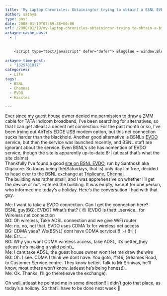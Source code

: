 ```yaml
---
title: 'My Laptop Chronicles: Obtaining(or trying to obtain) a BSNL EVDO connection Part 1'
author: sathya
type: post
date: 2008-01-19T07:59:38+00:00
url: /2008/01/19/my-laptop-chronicles-obtainingor-trying-to-obtain-a-bsnl-evdo-connection-part-1/
arkayne-cache-post:
  - |
    
    
    <script type="text/javascript" defer="defer"> BlogGlue = window.BlogGlue || window.Arkayne || {}; BlogGlue.baseurl = 'http://www.blogglue.com'; BlogGlue.go = function(e, a, cid, gid) { var id = a.getAttribute('id'); var orig = a.getAttribute('href'); var target = a.getAttribute('target'); var redir = [BlogGlue.baseurl, 'link', cid, gid, ''].join('/'); redir += '?ts=' + Math.random(); redir += '&amp;url=' + escape(a.href); a.setAttribute('href', redir); setTimeout('BlogGlue.restore("' + id + '", "' + orig + '")', 0); return true; }; BlogGlue.restore = function(id, orig) { var a = document.getElementById(id); if (a) a.setAttribute('href', orig); }; </script> <div class="blogglue_plugin" style="display:block;margin:5px 0px 20px 0px;"> <h3 class="blogglue-header blogglue-inner"> More From sathyabhat </h3> <ul class="blogglue-links blogglue-inner"> <li id="blogglue-inner-1"><a href="http://sathyabh.at/2008/03/30/how-to-change-the-themes-and-icons-of-sony-ericsson-p1i/?utm_source=BlogGlue_network&amp;utm_medium=BlogGlue_Plugin" id="blogglue-2947746" target="_parent" onclick="return BlogGlue.go(event, this, 2947642, 2947746);" title="How-to: Change the themes and icons of Sony Ericsson P1i » My World">How-to: Change the themes and icons of Sony Ericsson P1i » My World</a></li> <li id="blogglue-inner-2"><a href="http://sathyabh.at/2009/02/24/3-months-and-more-to-come/?utm_source=BlogGlue_network&amp;utm_medium=BlogGlue_Plugin" id="blogglue-2942142" target="_parent" onclick="return BlogGlue.go(event, this, 2947642, 2942142);" title="3 Months… And More to Come! » My World">3 Months… And More to Come! » My World</a></li> <li id="blogglue-inner-3"><a href="http://sathyabh.at/2008/04/05/appraisals-appraisals/?utm_source=BlogGlue_network&amp;utm_medium=BlogGlue_Plugin" id="blogglue-2950752" target="_parent" onclick="return BlogGlue.go(event, this, 2947642, 2950752);" title="Appraisals, Appraisals » My World">Appraisals, Appraisals » My World</a></li> </ul> <div class="blogglue-footer" style="margin:10px 0px;display:block !important"> <a href="http://www.blogglue.com/12928-ab7e24be6f12e678fc1a468df18f3f3f/?utm_source=BlogGlue%20Plugin&amp;utm_medium=Recommend&amp;utm_campaign=Plugin&amp;coupon=SATHYABHAT&amp;blogglue_page=2947642" target="_blank" style="text-decoration:none !important;"> <img src="http://www.gravatar.com/avatar.php?default=%2F%2Fs3.amazonaws.com%2Farkayne-media%2Fimg%2Fprofile%2Fdefault_sm.png&amp;size=24&amp;gravatar_id=1375f202e61682cc4963295f4b0430dc" width="24" height="24" border="0" alt="Blog Margeting Related Posts Plugin For sathyabhat" style="display:inline;margin: 0 5px 0 10px; border:1px solid #AAA; width: 24px !important; height: 24px; !important;"/><span style="position:relative;top:-8px;font-family:'Trebuchet MS'; font-size: 0.8em;">Ask <strong>sathyabhat</strong> To Recommend Your Posts</span> </a> <img class="blogglue-hit" style="border:none;left:-9999px;position:absolute;" src="http://www.blogglue.com/widget/hit/2947642.GIF" border="0" alt="Blog Marketing Related Posts Plugin Counter" /> </div> </div>
    
arkayne-time-post:
  - "1325781017"
categories:
  - Life
tags:
  - BSNL
  - Chennai
  - EVDO
  - Hassles

---
```

Ever since my guest house owner denied me permission to draw a 2MM cable for TATA Indicom broadband, I&#8217;ve been searching for alternatives, so that I can get atleast a decent net connection. For the past month or so, I&#8217;ve been trying out AirTel&#8217;s EDGE USB modem option, but this net connection sucks harder than the blackhole. Another good alternative is BSNL&#8217;s [EVDO][1] service, but then the service was launched recently, and BSNL staff are ignorant about the service. Even BSNL&#8217;s site has nomention of EVDO service, though the site is apparently up-to-date 8-| (atleast that&#8217;s what the site claims)  
Thankfully I&#8217;ve found a good [site on BSNL EVDO][2], run by Santhosh aka Gigacore. So today being the(Saturdays, that is) only day I&#8217;m free, decided to head over to the BSNL exchange at [Triplicane][3], [Chennai][4].  
The building was rather small, and I was apprehensive on whether I&#8217;ll get the device or not. Entered the building. It was empty, except for one person, who informed me today&#8217;s a holiday. Here&#8217;s the conversation I had with that guy.

Me: I want to take a EVDO connection. Can I get the connection here?  
BSNL guy(BG): EVDO? What&#8217;s that? ( 😐 )EVDO is thatt&#8230;service.. for Wireless net connection  
BG: Oh wireless, Take ADSL connection and we give WiFi router  
Me: no, no, not that. EVDO uses CDMA 1x for wireless net access  
BG: CDMA yaaa? We(BSNL) dont have CDMA service(!!! :-/ 8-| )  
Me: Err&#8230;..  
BG: Why you want CDMA wireless access, take ADSL, it&#8217;s better_(hey atleast he&#8217;s making a valid point)_  
Me: I cant take ADSL, the guest house owner won&#8217;t let me draw the wire  
BG: Oh. I see. CDMA I think we dont have. You goto, #146, Greames Road, to Customer Service centre. They know better. Talk to Mr Srinivas, he&#8217;ll know, most others won&#8217;t know_(atleast he&#8217;s being honest!)_  
Me: Ok. Thanks, I&#8217;ll go there(leave the exchange).

Oh well, atleast he pointed me in some direction!! I didn&#8217;t goto that place, as today&#8217;s a holiday. So that&#8217;ll have to be done next week 🙁

 [1]: http://en.wikipedia.org/wiki/Evolution-Data_Optimized
 [2]: http://bsnlevdo.themebin.com/
 [3]: http://en.wikipedia.org/wiki/Triplicane
 [4]: http://en.wikipedia.org/wiki/Chennai